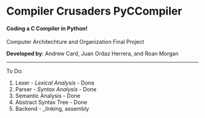 # Compiler Crusaders PyCCompiler
#### Coding a C Compiler in Python!
Computer Architechture and Organization Final Project

**Developed by**: Andrew Card, Juan Ordaz Herrera, and Roan Morgan



<hr>

To Do:
1. Lexer - _Lexical Analysis_ - Done
2. Parser - _Syntax Analysis_ - Done
3. Semantic Analysis - Done
4. Abstract Syntax Tree - Done
6. Backend - _linking, assembly

